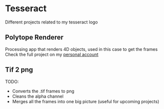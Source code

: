 # Tesseract
Different projects related to my tesseract logo

## Polytope Renderer
Processing app that renders 4D objects, used in this case to get the frames
Check the full project on my [personal account](https://github.com/EDDxample/4D-Polytope-Visualizer__Processing/blob/master/README.md)

## Tif 2 png
TODO:
- Converts the .tif frames to png
- Cleans the alpha channel
- Merges all the frames into one big picture (useful for upcoming projects)